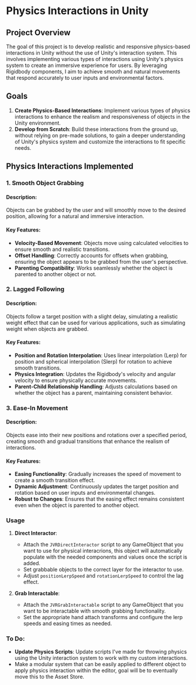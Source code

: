 # Physics Interactions in Unity

## Project Overview

The goal of this project is to develop realistic and responsive physics-based interactions in Unity without the use of Unity's interaction system. This involves implementing various types of interactions using Unity's physics system to create an immersive experience for users. By leveraging Rigidbody components, I aim to achieve smooth and natural movements that respond accurately to user inputs and environmental factors.

## Goals

1. **Create Physics-Based Interactions**: Implement various types of physics interactions to enhance the realism and responsiveness of objects in the Unity environment.
2. **Develop from Scratch**: Build these interactions from the ground up, without relying on pre-made solutions, to gain a deeper understanding of Unity's physics system and customize the interactions to fit specific needs.

## Physics Interactions Implemented

### 1. Smooth Object Grabbing

#### Description:
Objects can be grabbed by the user and will smoothly move to the desired position, allowing for a natural and immersive interaction.

#### Key Features:
- **Velocity-Based Movement**: Objects move using calculated velocities to ensure smooth and realistic transitions.
- **Offset Handling**: Correctly accounts for offsets when grabbing, ensuring the object appears to be grabbed from the user's perspective.
- **Parenting Compatibility**: Works seamlessly whether the object is parented to another object or not.

### 2. Lagged Following

#### Description:
Objects follow a target position with a slight delay, simulating a realistic weight effect that can be used for various applications, such as simulating weight when objects are grabbed.

#### Key Features:
- **Position and Rotation Interpolation**: Uses linear interpolation (Lerp) for position and spherical interpolation (Slerp) for rotation to achieve smooth transitions.
- **Physics Integration**: Updates the Rigidbody's velocity and angular velocity to ensure physically accurate movements.
- **Parent-Child Relationship Handling**: Adjusts calculations based on whether the object has a parent, maintaining consistent behavior.

### 3. Ease-In Movement

#### Description:
Objects ease into their new positions and rotations over a specified period, creating smooth and gradual transitions that enhance the realism of interactions.

#### Key Features:
- **Easing Functionality**: Gradually increases the speed of movement to create a smooth transition effect.
- **Dynamic Adjustment**: Continuously updates the target position and rotation based on user inputs and environmental changes.
- **Robust to Changes**: Ensures that the easing effect remains consistent even when the object is parented to another object.

### Usage

1. **Direct Interactor**:
    - Attach the `JVRDirectInteractor` script to any GameObject that you want to use for physical interacrions, this object will automatically populate with the needed components and values once the script is added.
    - Set grabbable objects to the correct layer for the interactor to use.
    - Adjust `positionLerpSpeed` and `rotationLerpSpeed` to control the lag effect.

2. **Grab Interactable**:
    - Attach the `JVRGrabInteractable` script to any GameObject that you want to be interactable with smooth grabbing functionality.
    - Set the appropriate hand attach transforms and configure the lerp speeds and easing times as needed.

### To Do:
- **Update Physics Scripts**: Update scripts I've made for throwing physics using the Unity interaction system to work with my custom interactions.
- Make a modular system that can be easily applied to different object to apply physics interaction within the editor, goal will be to eventually move this to the Asset Store.
